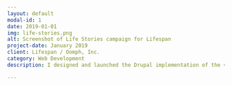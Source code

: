 ```yaml
---
layout: default
modal-id: 1
date: 2019-01-01
img: life-stories.png
alt: Screenshot of Life Stories campaign for Lifespan
project-date: January 2019
client: Lifespan / Oomph, Inc.
category: Web Development
description: I designed and launched the Drupal implementation of the <a href="https://www.lifespan.org/stories" target="_blank">Life Stories</a> campaign for <a href="https://www.oomphinc.com" target="_blank">Oomph</a>, using text, images and video from the <a href="https://www.nail.cc/" target="_blank">Nail</a> agency.

---
```

